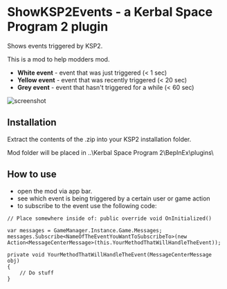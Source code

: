 # ShowKSP2Events - a Kerbal Space Program 2 plugin
Shows events triggered by KSP2.

This is a mod to help modders mod.

- **White event** - event that was just triggered (< 1 sec)
- **Yellow event** - event that was recently triggered (< 20 sec)
- **Grey event** - event that hasn't triggered for a while (< 60 sec)

![screenshot](https://i.imgur.com/Z3zMOcJ.png)

## Installation
Extract the contents of the .zip into your KSP2 installation folder.

Mod folder will be placed in ..\Kerbal Space Program 2\BepInEx\plugins\

## How to use

- open the mod via app bar.
- see which event is being triggered by a certain user or game action
- to subscribe to the event use the following code:

~~~~~~~~
// Place somewhere inside of: public override void OnInitialized()

var messages = GameManager.Instance.Game.Messages;
messages.Subscribe<NameOfTheEventYouWantToSubscribeTo>(new Action<MessageCenterMessage>(this.YourMethodThatWillHandleTheEvent));

private void YourMethodThatWillHandleTheEvent(MessageCenterMessage obj)
{
	// Do stuff
} 
